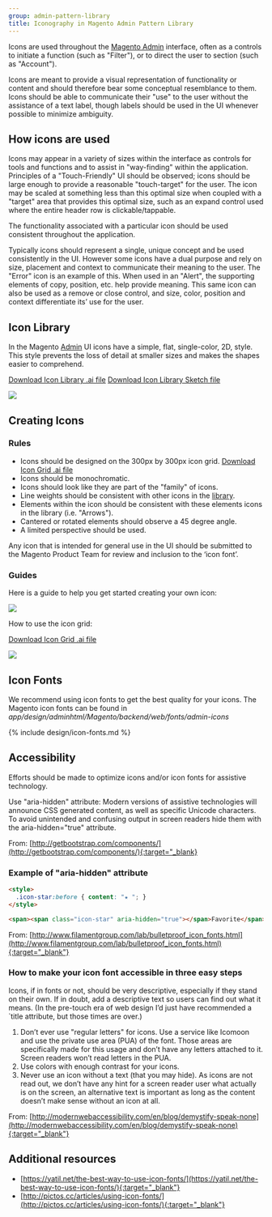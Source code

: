 ```yaml
---
group: admin-pattern-library
title: Iconography in Magento Admin Pattern Library
---
```

Icons are used throughout the [Magento Admin](https://glossary.magento.com/magento-admin) interface, often as a controls to initiate a function (such as "Filter"), or to direct the user to section (such as "Account").

Icons are meant to provide a visual representation of functionality or content and should therefore bear some conceptual resemblance to them. Icons should be able to communicate their "use" to the user without the assistance of a text label, though labels should be used in the UI whenever possible to minimize ambiguity.

## How icons are used

Icons may appear in a variety of sizes within the interface as controls for tools and functions and to assist in "way-finding" within the application.  Principles of a "Touch-Friendly" UI should be observed; icons should be large enough to provide a reasonable "touch-target" for the user.  The icon may be scaled at something less than this optimal size when coupled with a "target" area that provides this optimal size, such as an expand control used where the entire header row is clickable/tappable.

The functionality associated with a particular icon should be used consistent throughout the application.

Typically icons should represent a single, unique concept and be used consistently in the UI. However some icons have a dual purpose and rely on size, placement and context to communicate their meaning to the user.  The "Error" icon is an example of this. When used in an "Alert", the supporting elements of copy, position, etc. help provide meaning.  This same icon can also be used as a remove or close control, and size, color, position and context differentiate its’ use for the user.

## Icon Library

In the Magento [Admin](https://glossary.magento.com/admin) UI icons have a simple, flat, single-color, 2D, style. This style prevents the loss of detail at smaller sizes and makes the shapes easier to comprehend.

[Download Icon Library .ai file](src/Magento-icon-library.ai)
[Download Icon Library Sketch file](src/magento_icon_library.sketch)

![](img/Magento-icon-contact-sheet.png)

## Creating Icons

### Rules

* Icons should be designed on the 300px by 300px icon grid. [Download Icon Grid .ai file](src/Magento_icon_grid_300x300.ai)
* Icons should be monochromatic.
* Icons should look like they are part of the "family" of icons.
* Line weights should be consistent with other icons in the [library](https://glossary.magento.com/library).
* Elements within the icon should be consistent with these elements icons in the library (i.e. "Arrows").
* Cantered or rotated elements should observe a 45 degree angle.
* A limited perspective should be used.

Any icon that is intended for general use in the UI should be submitted to the Magento Product Team for review and inclusion to the ‘icon font’.

### Guides

Here is a guide to help you get started creating your own icon:

![](img/icon-construction-guide.png)

How to use the icon grid:

[Download Icon Grid .ai file](src/Magento_icon_grid_300x300.ai)

![](img/using-icon-grid.png)

## Icon Fonts

We recommend using icon fonts to get the best quality for your icons. The Magento icon fonts can be found in _app/design/adminhtml/Magento/backend/web/fonts/admin-icons_

{% include design/icon-fonts.md %}

## Accessibility

Efforts should be made to optimize icons and/or icon fonts for assistive technology.

Use "aria-hidden" attribute:
Modern versions of assistive technologies will announce CSS generated content, as well as specific Unicode characters. To avoid unintended and confusing output in screen readers hide them with the aria-hidden="true" attribute.

From: [http://getbootstrap.com/components/](http://getbootstrap.com/components/){:target="_blank}

### Example of "aria-hidden" attribute

```html
<style>
  .icon-star:before { content: "★ "; }
</style>

<span><span class="icon-star" aria-hidden="true"></span>Favorite</span>
```

From: [http://www.filamentgroup.com/lab/bulletproof_icon_fonts.html](http://www.filamentgroup.com/lab/bulletproof_icon_fonts.html){:target="_blank"}

### How to make your icon font accessible in three easy steps

Icons, if in fonts or not, should be very descriptive, especially if they stand on their own. If in doubt, add a descriptive text so users can find out what it means. (In the pre-touch era of web design I’d just have recommended a `title attribute, but those times are over.)

1. Don’t ever use "regular letters" for icons. Use a service like Icomoon and use the private use area (PUA) of the font. Those areas are specifically made for this usage and don’t have any letters attached to it. Screen readers won’t read letters in the PUA.
2. Use colors with enough contrast for your icons.
3. Never use an icon without a text (that you may hide). As icons are not read out, we don’t have any hint for a screen reader user what actually is on the screen, an alternative text is important as long as the content doesn’t make sense without an icon at all.

From: [http://modernwebaccessibility.com/en/blog/demystify-speak-none](http://modernwebaccessibility.com/en/blog/demystify-speak-none){:target="_blank"}

## Additional resources

* [https://yatil.net/the-best-way-to-use-icon-fonts/](https://yatil.net/the-best-way-to-use-icon-fonts/){:target="_blank"}
* [http://pictos.cc/articles/using-icon-fonts/](http://pictos.cc/articles/using-icon-fonts/){:target="_blank"}
